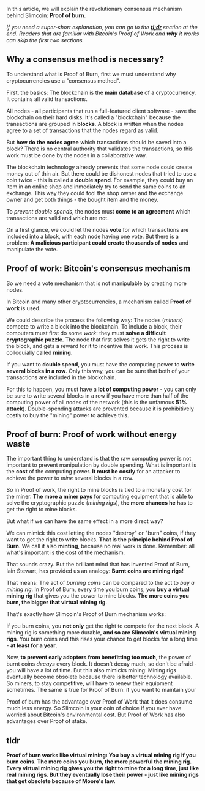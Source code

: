In this article, we will explain the revolutionary consensus mechanism behind Slimcoin: **Proof of burn**.

*If you need a super-short explanation, you can go to the **[tl;dr](#tldr)** section at the end. Readers that are familiar with Bitcoin's Proof of Work and **why** it works can skip the first two sections.*

## Why a consensus method is necessary?

To understand what is Proof of Burn, first we must understand why cryptocurrencies use a "consensus method".

First, the basics: The blockchain is the **main database** of a cryptocurrency. It contains all valid transactions.

All nodes - all participants that run a full-featured client software - save the blockchain on their hard disks. It's called a "blockchain" because the transactions are grouped in **blocks**. A block is written when the nodes agree to a set of transactions that the nodes regard as valid.

But **how do the nodes agree** which transactions should be saved into a block? There is no central authority that validates the transactions, so this work must be done by the nodes in a collaborative way.

The blockchain technology already prevents that some node could create money out of thin air. But there could be dishonest nodes that tried to use a coin twice - this is called a **double spend**. For example, they could buy an item in an online shop and inmediately try to send the same coins to an exchange. This way they could fool the shop owner and the exchange owner and get both things - the bought item and the money.

To *prevent double spends*, the nodes must **come to an agreement** which transactions are valid and which are not.

On a first glance, we could let the nodes **vote** for which transactions are included into a block, with each node having one vote. But there is a problem: **A malicious participant could create thousands of nodes** and manipulate the vote.


## Proof of work: Bitcoin's consensus mechanism

So we need a vote mechanism that is not manipulable by creating more nodes.

In Bitcoin and many other cryptocurrencies, a mechanism called **Proof of work** is used. 

We could describe the process the following way: The nodes (*miners*) compete to write a block into the blockchain. To include a block, their computers must first do some *work*: they must **solve a difficult cryptographic puzzle**. The node that first solves it gets the right to write the block, and gets a reward for it to incentive this work. This process is colloquially called **mining**.

If you want to **double spend**, you must have the computing power to **write several blocks in a row**. Only this way, you can be sure that both of your transactions are included in the blockchain.

For this to happen, you must have a **lot of computing power** - you can only be sure to write several blocks in a row if you have more than half of the computing power of all nodes of the network (this is the unfamous **51% attack**). Double-spending attacks are prevented because it is prohibitively costly to buy the "mining" power to achieve this.

## Proof of burn: Proof of work without energy waste

The important thing to understand is that the raw computing power is not important to prevent manipulation by double spending. What is important is the **cost** of the computing power. **It must be costly** for an attacker to achieve the power to *mine* several blocks in a row.

So in Proof of work, the right to mine blocks is tied to a monetary cost for the miner. **The more a miner pays** for computing equipment that is able to solve the cryptographic puzzle (*mining rigs*), **the more chances he has** to get the right to mine blocks. 

But what if we can have the same effect in a more direct way?

We can mimick this cost letting the nodes "destroy" or "burn" coins, if they want to get the right to write blocks. **That is the principle behind Proof of Burn**. We call it also **minting**, because no real work is done. Remember: all what's important is the cost of the mechanism.

That sounds crazy. But the brilliant mind that has invented Proof of Burn, Iain Stewart, has provided us an analogy: **Burnt coins are mining rigs!**

That means: The act of *burning coins* can be compared to the act to *buy a mining rig*. In Proof of Burn, every time you burn coins, you **buy a virtual mining rig** that gives you the power to mine blocks. **The more coins you burn, the bigger that virtual mining rig**.

That's exactly how Slimcoin's Proof of Burn mechanism works:

If you burn coins, you **not only** get the right to compete for the next block. A mining rig is something more durable, **and so are Slimcoin's virtual mining rigs**. You burn coins and this rises your chance to get blocks for a long time - **at least for a year**.

Now, **to prevent early adopters from benefitting too much**, the power of burnt coins *decays* every block. It doesn't decay much, so don't be afraid - you will have a lot of time. But this also mimicks mining: Mining rigs eventually become obsolete because there is better technology available. So miners, to stay competitive, will have to renew their equipment sometimes. The same is true for Proof of Burn: if you want to maintain your  

Proof of burn has the advantage over Proof of Work that it does consume much less energy. So Slimcoin is your coin of choice if you ever have worried about Bitcoin's environmental cost. But Proof of Work has also advantages over Proof of stake. 

## tldr

**Proof of burn works like virtual mining: You buy a virtual mining rig if you burn coins. The more coins you burn, the more powerful the mining rig. Every virtual mining rig gives you the right to mine for a long time, just like real mining rigs. But they eventually lose their power - just like mining rigs that get obsolete because of Moore's law.**
